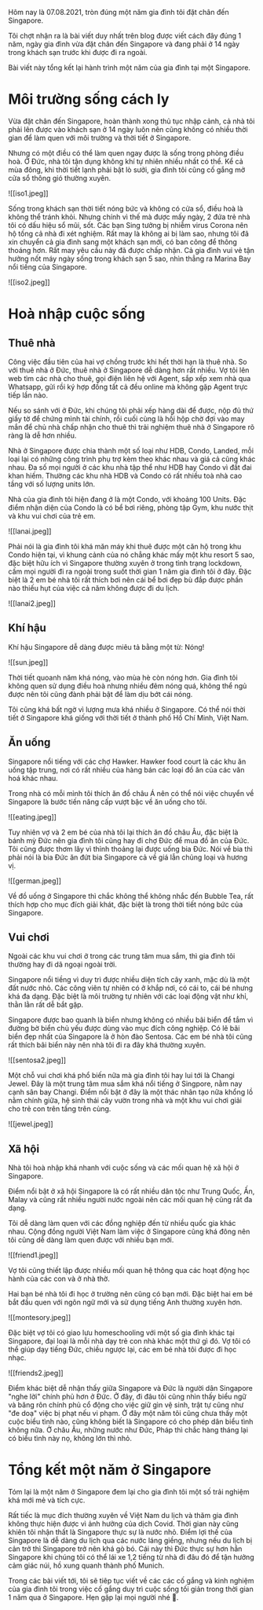 Hôm nay là 07.08.2021, tròn đúng một năm gia đình tôi đặt chân đến Singapore.

Tôi chợt nhận ra là bài viết duy nhất trên blog được viết cách đây đúng 1 năm, ngày gia đình vừa đặt chân đến Singapore và đang phải ở 14 ngày trong khách sạn trước khi được đi ra ngoài.

Bài viết này tổng kết lại hành trình một năm của gia đình tại một Singapore.

# Môi trường sống cách ly

Vừa đặt chân đến Singapore, hoàn thành xong thủ tục nhập cảnh, cả nhà tôi phải lên được vào khách sạn ở  14 ngày luôn nên cũng không có nhiều thời gian để làm quen với môi trường và thời tiết ở Singapore.

Nhưng có một điều có thể làm quen ngay được là sống trong phòng điều hoà. Ở Đức, nhà tôi tận dụng không khí tự nhiên nhiều nhất có thể. Kể cả mùa đông, khi thời tiết lạnh phải bật lò sưởi, gia đình tôi cũng cố gắng mở cửa sổ thông gió thường xuyên.

![[iso1.jpeg]]

Sống trong khách sạn thời tiết nóng bức và không có cửa sổ, điều hoà là không thể tránh khỏi. Nhưng chính vì thế mà được mấy ngày, 2 đứa trẻ nhà tôi có dấu hiệu sổ mũi, sốt. Các bạn Sing tưởng bị nhiễm virus Corona nên hộ tống cả nhà đi xét nghiệm. Rất may là không ai bị làm sao, nhưng tôi đã xin chuyển cả gia đình sang một khách sạn mới, có ban công để thông thoáng hơn. Rất may yêu cầu này đã được chấp nhận. Cả gia đình vui vẻ tận hưởng nốt máy ngày sống trong khách sạn 5 sao, nhìn thẳng ra Marina Bay nổi tiếng của Singapore.

![[iso2.jpeg]]

# Hoà nhập cuộc sống

## Thuê nhà

Công việc đầu tiên của hai vợ chồng trước khi hết thời hạn là thuê nhà. So với thuê nhà ở Đức, thuê nhà ở Singapore dễ dàng hơn rất nhiều. Vợ tôi lên web tìm các nhà cho thuê, gọi điện liên hệ với Agent, sắp xếp xem nhà qua Whatsapp, gửi rồi ký hợp đồng tất cả đều online mà không gặp Agent trực tiếp lần nào. 

Nếu so sánh với ở Đức, khi chúng tôi phải xếp hàng dài để được, nộp đủ thứ giấy tờ để chứng mình tài chính, rồi cuối cùng là hồi hộp chờ đợi vào may mắn để chủ nhà chấp nhận cho thuê thì trải nghiệm thuê nhà ở Singapore rõ ràng là dễ hơn nhiều.

Nhà ở Singapore được chia thành một số loại như HDB, Condo, Landed, mỗi loại lại có những công trình phụ trợ  kèm theo khác nhau và giá cả cũng khác nhau. Đa số mọi người ở các khu nhà tập thể như HDB hay Condo vì đất đai khan hiếm. Thường các khu nhà HDB và Condo có rất nhiều toà nhà cao tầng với số lượng units lớn.

Nhà của gia đình tôi hiện đang ở là một Condo, với khoảng 100 Units. Đặc điểm nhận diện của Condo là có bể bơi riêng, phòng tập Gym, khu nước thịt và khu vui chơi của trẻ em. 

![[lanai.jpeg]]

Phải nói là gia đình tôi khá măn máy khi thuê được một căn hộ trong khu Condo hiện tại, vì khung cảnh của nó chẳng khác mấy một khu resort 5 sao, đặc biệt hữu ích vì Singapore thường xuyên ở trong tình trạng lockdown, cấm mọi người đi ra ngoài trong suốt thời gian 1 năm gia đình tôi ở đây. Đặc biệt là 2 em bé nhà tôi rất thích bơi nên cái bể bơi đẹp bù đắp được phần nào thiếu hụt của việc cả năm không được đi du lịch.

![[lanai2.jpeg]]

## Khí hậu

Khí hậu Singapore dễ dàng được miêu tả bằng một từ: Nóng!

![[sun.jpeg]]

Thời tiết quoanh năm khá nóng, vào mùa hè còn nóng hơn. Gia đình tôi không quen sử dụng điều hoà nhưng nhiều đêm nóng quá, không thể ngủ được nên tôi cũng đành phải bật để làm dịu bớt cái nóng.

Tôi cũng khá bất ngờ vì lượng mưa khá nhiều ở Singapore. Có thể nói thời tiết ở Singapore khá giống với thời tiết ở thành phố Hồ Chí Minh, Việt Nam.

## Ăn uống

Singapore nổi tiếng với các chợ Hawker. Hawker food court là các khu ăn uống tập trung, nơi có rất nhiều của hàng bán các loại đồ ăn của các văn hoá khác nhau.

Trong nhà có mỗi mình tôi thích ăn đồ châu Á nên có thể nói việc chuyển về Singapore là bước tiến nâng cấp vượt bậc về ăn uống cho tôi. 

![[eating.jpeg]]

Tuy nhiên vợ và 2 em bé của nhà tôi lại thích ăn đồ châu Âu, đặc biệt là bánh mỳ Đức nên gia đình tôi cũng hay đi chợ Đức để mua đồ ăn của Đức. Tôi cũng được thơm lây vì thỉnh thoảng lại được uống bia Đức. Nói về bia thì phải nói là bia Đức ăn đứt bia Singapore cả về giá lẫn chủng loại và hương vị. 

![[german.jpeg]]

Về đồ uống ở Singapore thì chắc không thể không nhắc đến Bubble Tea, rất thích hợp cho mục đích giải khát, đặc biệt là trong thời tiết nóng bức của Singapore.

## Vui chơi

Ngoài các khu vui chơi ở trong các trung tâm mua sắm, thì gia đình tôi thường hay đi dã ngoại ngoài trời.

Singapore nổi tiềng vì duy trì được nhiều diện tích cây xanh, mặc dù là một đất nước nhỏ. Các công viên tự nhiên có ở khắp nơi, có cái to, cái bé nhưng khá đa dạng. Đặc biệt là môi trường tự nhiên với các loại động vật như khỉ, thằn lằn rất dễ bắt gặp.

Singapore được bao quanh là biển nhưng không có nhiều bãi biển để tắm vì đường bờ biển chủ yếu được dùng vào mục đích công nghiệp. Có lẽ bãi biển đẹp nhất của Singapore là ở hòn đào Sentosa. Các em bé nhà tôi cũng rất thích bãi biển này nên nhà tôi đi ra đây khá thường xuyên.

![[sentosa2.jpeg]]

Một chỗ vui chơi khá phổ biến nữa mà gia đình tôi hay lui tới là Changi Jewel. Đây là một trung tâm mua sắm khá nổi tiếng ở Singpore, nằm nay cạnh sân bay Changi. Điểm nổi bật ở đây là một thác nhân tạo nữa khổng lồ nằm chính giữa, hệ sinh thái cây vườn trong nhà và một khu vui chơi giải cho trẻ con trên tầng trên cùng.

![[jewel.jpeg]]

## Xã hội

Nhà tôi hoà nhập khá nhanh với cuộc sống và các mối quan hệ xã hội ở Singapore.

Điểm nổi bật ở xã hội Singapore là có rất nhiều dân tộc như Trung Quốc, Ấn, Malay và cũng rất nhiều người nước ngoài nên các mối quan hệ cũng rất đa dạng.

Tôi dễ dàng làm quen với các đồng nghiệp đến từ nhiều quốc gia khác nhau. Cộng đồng người Việt Nam làm việc ở Singapore cũng khá đông nên tôi cũng dễ dàng làm quen được với nhiều bạn mới. 

![[friend1.jpeg]]

Vợ tôi cũng thiết lập được nhiều mối quan hệ thông qua các hoạt động học hành của các con và ở nhà thờ. 

Hai bạn bé nhà tôi đi học ở trường nên cũng có bạn mới. Đặc biệt hai em bé bắt đầu quen với ngôn ngữ mới và sử dụng tiếng Anh thường xuyên hơn.

![[montesory.jpeg]]

Đặc biệt vợ tôi có giao lưu homeschooling với một số gia đình khác tại Singapore, đại loại là mỗi nhà dạy trẻ con nhà khác một thứ gì đó. Vợ tôi có thể giúp dạy tiếng Đức, chiều ngược lại, các em bé nhà tôi được đi học nhạc.

![[friends2.jpeg]]

Điểm khác biệt dễ nhận thấy giữa Singapore và Đức là người dân Singapore "nghe lời" chính phủ hơn ở Đức. Ở đây, đi đâu tôi cũng nhìn thấy biểu ngữ và băng rôn chính phủ cổ động cho việc giữ gìn vệ sinh, trật tự cũng như "đe doạ" việc bị phạt nếu vi phạm. Ở đây một năm tôi cũng chưa thấy một cuộc biểu tình nào, cũng không biết là Singapore có cho phép dân biểu tình không nữa.  Ở châu Âu, những nước như Đức, Pháp thì chắc hàng tháng lại có biểu tình này nọ, không lớn thì nhỏ.

# Tổng kết một năm ở Singapore

Tóm lại là một năm ở Singapore đem lại cho gia đình tôi một số trải nghiệm khá mới mẻ và tích cực. 

Rất tiếc là mục đích thường xuyên về Việt Nam du lịch và thăm gia đình không thực hiện được vì ảnh hưởng của dịch Covid. Thời gian này cũng khiên tôi nhận thất là Singapore thực sự là nước nhỏ. Điểm lợi thế của Singapore là dễ dàng du lịch qua các nước láng giềng, nhưng nếu du lịch bị cản trở thì Singapore trở nên khá gò bó. Cái này thì Đức thực sự hơn hẳn Singapore khi chúng tôi có thể lái xe 1,2 tiếng từ nhà đi đâu đó để tận hưởng cảm giác núi, hồ xung quanh thành phố Munich.

Trong các bài viết tới, tôi sẽ tiêp tục viết về các các cố gắng và kinh nghiệm của gia đình tôi trong việc cố gắng duy trì cuộc sống tối giản trong thời gian 1 năm qua ở Singapore. Hẹn gặp lại mọi người nhé 👋.